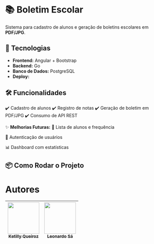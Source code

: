 # 📚 Boletim Escolar

Sistema para cadastro de alunos e geração de boletins escolares em **PDF/JPG**.

## 🚀 **Tecnologias**
- **Frontend:** Angular + Bootstrap
- **Backend:** Go
- **Banco de Dados:** PostgreSQL
- **Deploy:** 

## 🛠️ **Funcionalidades**
✔️ Cadastro de alunos
✔️ Registro de notas
✔️ Geração de boletim em PDF/JPG
✔️ Consumo de API REST

✨ **Melhorias Futuras:**
📌 Lista de alunos e frequência

🔐 Autenticação de usuários

📊 Dashboard com estatísticas

## 📦 **Como Rodar o Projeto**

# Autores
| [<img src="https://avatars.githubusercontent.com/u/104574901?v=4" width=100><br><sub>Ketilly Queiroz</sub>](https://github.com/ketillyqueiroz)  |  [<img src="https://avatars.githubusercontent.com/u/126476809?v=4" width=100><br><sub>Leonardo Sá</sub>](https://github.com/Sa-Leonardo) | 
| :---: | :---: | 
